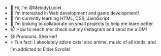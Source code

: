 - 👋 Hi, I’m @MelodyLuciel
- 👀 I’m interested in Web development and game development!
- 🌱 I’m currently learning HTML, CSS, JavaScript
- 💞️ I’m looking to collaborate on small projects to help me learn better
- 📫 How to reach me: check out my Instagram and send me a DM!
- 😄 Pronouns: She/Her!
- ⚡ Fun fact: I absolutely adore cats! also anime, music of all kinds, and I'm addicted to Elder Scrolls!

<!---
MelodyLuciel/MelodyLuciel is a ✨ special ✨ repository because its `README.md` (this file) appears on your GitHub profile.
You can click the Preview link to take a look at your changes.
--->
